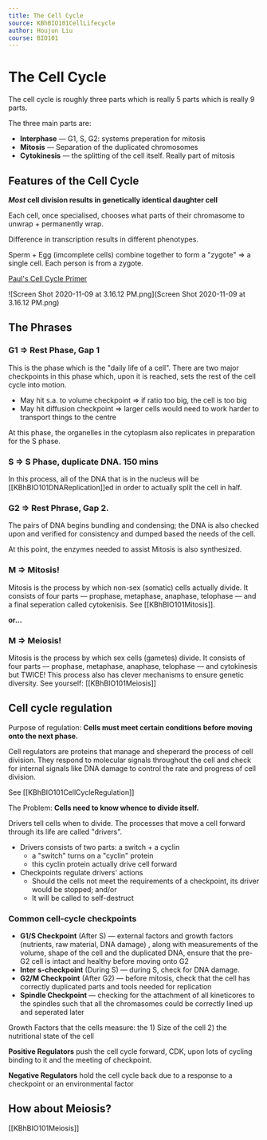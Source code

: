 ```yaml
---
title: The Cell Cycle
source: KBhBIO101CellLifecycle
author: Houjun Liu
course: BIO101
---
```


# The Cell Cycle
The cell cycle is roughly three parts which is really 5 parts which is really 9 parts.

The three main parts are:

- **Interphase** — G1, S, G2: systems preperation for mitosis
- **Mitosis** — Separation of the duplicated chromosomes
- **Cytokinesis** — the splitting of the cell itself. Really part of mitosis

## Features of the Cell Cycle

***Most* cell division results in genetically identical daughter cell**

Each cell, once specialised, chooses what parts of their chromasome to unwrap + permanently wrap.

Difference in transcription results in different phenotypes.

Sperm + Egg (imcomplete cells) combine together to form a "zygote" => a single cell. Each person is from a zygote.

[Paul's Cell Cycle Primer](https://docs.google.com/document/d/1TIrgR9VSV3attTK_QP-AOCs33mMoBP0Cz7DQXysKoD0/edit)

![Screen Shot 2020-11-09 at 3.16.12 PM.png](Screen Shot 2020-11-09 at 3.16.12 PM.png)

## The Phrases
### G1 => Rest Phase, Gap 1
This is the phase which is the "daily life of a cell". There are two major checkpoints in this phase which, upon it is reached, sets the rest of the cell cycle into motion.

- May hit s.a. to volume checkpoint => if ratio too big, the cell is too big
- May hit diffusion checkpoint => larger cells would need to work harder to transport things to the centre

At this phase, the organelles in the cytoplasm also replicates in preparation for the S phase.
	
### S => S Phase, duplicate DNA. 150 mins
In this process, all of the DNA that is in the nucleus will be [[KBhBIO101DNAReplication]]ed in order to actually split the cell in half.

### G2 => Rest Phrase, Gap 2. 
The pairs of DNA begins bundling and condensing; the DNA is also checked upon and verified for consistency and dumped based the needs of the cell.

At this point, the enzymes needed to assist Mitosis is also synthesized.

### M => Mitosis!
Mitosis is the process by which non-sex (somatic) cells actually divide. It consists of four parts — prophase, metaphase, anaphase, telophase — and a final seperation called cytokenisis. See [[KBhBIO101Mitosis]].

**or...**

### M => Meiosis!
Mitosis is the process by which sex cells (gametes) divide. It consists of four parts — prophase, metaphase, anaphase, telophase — and cytokinesis but TWICE!  This process also has clever mechanisms to ensure genetic diversity. See yourself: [[KBhBIO101Meiosis]]

## Cell cycle regulation
Purpose of regulation: **Cells must meet certain conditions before moving onto the next phase.**

Cell regulators are proteins that manage and sheperard the process of cell division. They respond to molecular signals throughout the cell and check for internal signals like DNA damage to control the rate and progress of cell division.

See [[KBhBIO101CellCycleRegulation]]

The Problem: **Cells need to know whence to divide itself.**

Drivers tell cells when to divide. The processes that move a cell forward through its life are called "drivers".

* Drivers consists of two parts: a switch + a cyclin
	* a "switch" turns on a "cyclin" protein
	* this cyclin protein actually drive cell forward
* Checkpoints regulate drivers' actions
	* Should the cells not meet the requirements of a checkpoint, its driver would be stopped; and/or 
	* It will be called to self-destruct

### Common cell-cycle checkpoints
* **G1/S Checkpoint** (After S) — external factors and growth factors (nutrients, raw material, DNA damage) , along with measurements of the volume, shape of the cell and the duplicated DNA, ensure that the pre-G2 cell is intact and healthy before moving onto G2
* **Inter s-checkpoint** (During S) — during S, check for DNA damage.
* **G2/M Checkpoint** (After G2) — before mitosis, check that the cell has correctly duplicated parts and tools needed for replication
* **Spindle Checkpoint** — checking for the attachment of all kineticores to the spindles such that all the chromasomes could be correctly lined up and seperated later

Growth Factors that the cells measure: the 1) Size of the cell 2) the nutritional state of the cell

**Positive Regulators** push the cell cycle forward, CDK, upon lots of cycling binding to it and the meeting of checkpoint.

**Negative Regulators** hold the cell cycle back due to a response to a checkpoint or an environmental factor

## How about Meiosis?
[[KBhBIO101Meiosis]]
 